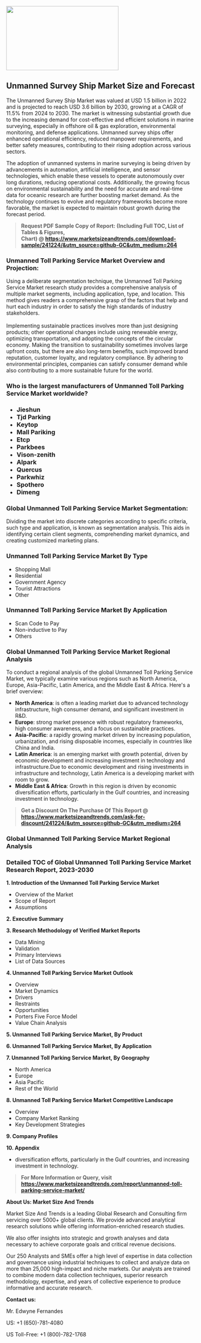 <p><img class="alignnone size-medium wp-image-20088" src="https://ffe5etoiles.com/wp-content/uploads/2024/12/MST1-300x171.png" alt="" width="300" height="171" /></p><h2>Unmanned Survey Ship Market Size and Forecast</h2><p>The Unmanned Survey Ship Market was valued at USD 1.5 billion in 2022 and is projected to reach USD 3.6 billion by 2030, growing at a CAGR of 11.5% from 2024 to 2030. The market is witnessing substantial growth due to the increasing demand for cost-effective and efficient solutions in marine surveying, especially in offshore oil & gas exploration, environmental monitoring, and defense applications. Unmanned survey ships offer enhanced operational efficiency, reduced manpower requirements, and better safety measures, contributing to their rising adoption across various sectors.</p><p>The adoption of unmanned systems in marine surveying is being driven by advancements in automation, artificial intelligence, and sensor technologies, which enable these vessels to operate autonomously over long durations, reducing operational costs. Additionally, the growing focus on environmental sustainability and the need for accurate and real-time data for oceanic research are further boosting market demand. As the technology continues to evolve and regulatory frameworks become more favorable, the market is expected to maintain robust growth during the forecast period.</p></p><blockquote id="" class=""><strong>Request PDF Sample Copy of Report: (Including Full TOC, List of Tables &amp; Figures, Chart)&nbsp;@&nbsp;<strong><a href="https://www.marketsizeandtrends.com/download-sample/241224/&utm_source=github-GC&utm_medium=264" target="_blank">https://www.marketsizeandtrends.com/download-sample/241224/&utm_source=github-GC&utm_medium=264</a></strong></strong></blockquote><h3 id="" class="">Unmanned Toll Parking Service Market&nbsp;Overview and Projection:</h3><p id="" class="">Using a deliberate segmentation technique, the Unmanned Toll Parking Service Market research study provides a comprehensive analysis of multiple market segments, including application, type, and location. This method gives readers a comprehensive grasp of the factors that help and hurt each industry in order to satisfy the high standards of industry stakeholders. <br /> <br />Implementing sustainable practices involves more than just designing products; other operational changes include using renewable energy, optimizing transportation, and adopting the concepts of the circular economy. Making the transition to sustainability sometimes involves large upfront costs, but there are also long-term benefits, such improved brand reputation, customer loyalty, and regulatory compliance. By adhering to environmental principles, companies can satisfy consumer demand while also contributing to a more sustainable future for the world.</p><h3 id="" class="">Who is the largest manufacturers of&nbsp;Unmanned Toll Parking Service Market worldwide?</h3><h3 class=""><p><ul><li>Jieshun </li><li> Tjd Parking </li><li> Keytop </li><li> Mall Pariking </li><li> Etcp </li><li> Parkbees </li><li> Vison-zenith </li><li> Alpark </li><li> Quercus </li><li> Parkwhiz </li><li> Spothero </li><li> Dimeng</li></ul></p></h3><h3 id="" class="">Global&nbsp;Unmanned Toll Parking Service Market Segmentation:</h3><p id="" class="">Dividing the market into discrete categories according to specific criteria, such type and application, is known as segmentation analysis. This aids in identifying certain client segments, comprehending market dynamics, and creating customized marketing plans.</p><h3 id="" class="">Unmanned Toll Parking Service Market&nbsp;By Type</h3><p><p><ul><li>Shopping Mall</li><li> Residential</li><li> Government Agency</li><li> Tourist Attractions</li><li> Other</p></li></ul></p></p><h3 id="" class="">Unmanned Toll Parking Service Market&nbsp;By Application</h3><p class=""><p><ul><li>Scan Code to Pay</li><li> Non-inductive to Pay</li><li> Others</li></ul></p></p><h3 id="" class="">Global Unmanned Toll Parking Service Market Regional Analysis</h3><p id="" class="">To conduct a regional analysis of the global Unmanned Toll Parking Service Market, we typically examine various regions such as North America, Europe, Asia-Pacific, Latin America, and the Middle East &amp; Africa. Here's a brief overview:</p><ul><li><strong>North America</strong>: is often a leading market due to advanced technology infrastructure, high consumer demand, and significant investment in R&amp;D.</li><li><strong>Europe</strong>: strong market presence with robust regulatory frameworks, high consumer awareness, and a focus on sustainable practices.</li><li><strong>Asia-Pacific</strong>: a rapidly growing market driven by increasing population, urbanization, and rising disposable incomes, especially in countries like China and India.</li><li><strong>Latin America</strong>: is an emerging market with growth potential, driven by economic development and increasing investment in technology and infrastructure.Due to economic development and rising investments in infrastructure and technology, Latin America is a developing market with room to grow.</li><li><strong>Middle East &amp; Africa</strong>: Growth in this region is driven by economic diversification efforts, particularly in the Gulf countries, and increasing investment in technology.</li></ul><blockquote id="" class=""><strong>Get a Discount On The Purchase Of This Report @ <strong><a href="https://www.marketsizeandtrends.com/ask-for-discount/241224/&utm_source=github-GC&utm_medium=264" target="_blank">https://www.marketsizeandtrends.com/ask-for-discount/241224/&utm_source=github-GC&utm_medium=264</a></strong></strong></blockquote><h3 id="" class="">Global Unmanned Toll Parking Service Market Regional Analysis</h3><h3 id="" class="">Detailed TOC of Global Unmanned Toll Parking Service Market Research Report, 2023-2030</h3><p id="" class=""><strong>1. Introduction of the Unmanned Toll Parking Service Market</strong></p><ul><li>Overview of the Market</li><li>Scope of Report</li><li>Assumptions</li></ul><p id="" class=""><strong>2. Executive Summary</strong></p><p id="" class=""><strong>3. Research Methodology of Verified Market Reports</strong></p><ul><li>Data Mining</li><li>Validation</li><li>Primary Interviews</li><li>List of Data Sources</li></ul><p id="" class=""><strong>4. Unmanned Toll Parking Service Market Outlook</strong></p><ul><li>Overview</li><li>Market Dynamics</li><li>Drivers</li><li>Restraints</li><li>Opportunities</li><li>Porters Five Force Model</li><li>Value Chain Analysis</li></ul><p id="" class=""><strong>5. Unmanned Toll Parking Service Market, By Product</strong></p><p id="" class=""><strong>6. Unmanned Toll Parking Service Market, By Application</strong></p><p id="" class=""><strong>7. Unmanned Toll Parking Service Market, By Geography</strong></p><ul><li>North America</li><li>Europe</li><li>Asia Pacific</li><li>Rest of the World</li></ul><p id="" class=""><strong>8. Unmanned Toll Parking Service Market Competitive Landscape</strong></p><ul><li>Overview</li><li>Company Market Ranking</li><li>Key Development Strategies</li></ul><p id="" class=""><strong>9. Company Profiles</strong></p><p id="" class=""><strong>10. Appendix</strong></p><ul><li>diversification efforts, particularly in the Gulf countries, and increasing investment in technology.</li></ul><blockquote id="" class=""><strong>For More Information or Query, visit <strong><strong><a href="https://www.marketsizeandtrends.com/report/unmanned-toll-parking-service-market/" target="_blank">https://www.marketsizeandtrends.com/report/unmanned-toll-parking-service-market/</a></strong></strong></strong></blockquote><p id="" class=""><strong>About Us: Market Size And Trends</strong></p><p id="" class="">Market Size And Trends is a leading Global Research and Consulting firm servicing over 5000+ global clients. We provide advanced analytical research solutions while offering information-enriched research studies.</p><p id="" class="">We also offer insights into strategic and growth analyses and data necessary to achieve corporate goals and critical revenue decisions.</p><p id="" class="">Our 250 Analysts and SMEs offer a high level of expertise in data collection and governance using industrial techniques to collect and analyze data on more than 25,000 high-impact and niche markets. Our analysts are trained to combine modern data collection techniques, superior research methodology, expertise, and years of collective experience to produce informative and accurate research.</p><p id="" class=""><strong>Contact us:</strong></p><p id="" class="">Mr. Edwyne Fernandes</p><p id="" class="">US: +1 (650)-781-4080</p><p id="" class="">US Toll-Free: +1 (800)-782-1768</p>
